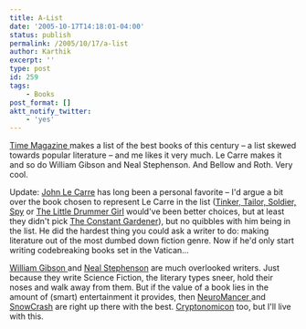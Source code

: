 ```yaml
---
title: A-List
date: '2005-10-17T14:18:01-04:00'
status: publish
permalink: /2005/10/17/a-list
author: Karthik
excerpt: ''
type: post
id: 259
tags:
    - Books
post_format: []
aktt_notify_twitter:
    - 'yes'
---
```

[Time Magazine ](http://www.time.com/time/2005/100books/) makes a list of the best books of this century – a list skewed towards popular literature – and me likes it very much. Le Carre makes it and so do William Gibson and Neal Stephenson. And Bellow and Roth. Very cool.

Update: [John Le Carre](http://www.amazon.com/exec/obidos/search-handle-url/index=books&field-author-exact=John%20le%20Carre&rank=-relevance%2C%2Bavailability%2C-daterank/102-3732538-4951324) has long been a personal favorite – I'd argue a bit over the book chosen to represent Le Carre in the list ([Tinker, Tailor, Soldier, Spy](http://www.amazon.com/exec/obidos/tg/detail/-/0743457900/qid=1129607543/sr=2-1/ref=pd_bbs_b_2_1/102-3732538-4951324?v=glance&s=books) or [The Little Drummer Girl](http://www.amazon.com/exec/obidos/tg/detail/-/0743464656/qid=1129607567/sr=2-1/ref=pd_bbs_b_2_1/102-3732538-4951324?v=glance&s=books) would've been better choices, but at least they didn't pick [The Constant Gardener](http://www.amazon.com/exec/obidos/tg/detail/-/0743262433/qid=1129607479/sr=8-1/ref=pd_bbs_1/102-3732538-4951324?v=glance&s=books&n=507846)), but no quibbles with him being in the list. He did the hardest thing you could ask a writer to do: making literature out of the most dumbed down fiction genre. Now if he'd only start writing codebreaking books set in the Vatican…

[William Gibson ](http://www.williamgibsonbooks.com/index.asp)and [Neal Stephenson](http://www.nealstephenson.com) are much overlooked writers. Just because they write Science Fiction, the literary types sneer, hold their noses and walk away from them. But if the value of a book lies in the amount of (smart) entertainment it provides, then [NeuroMancer ](http://www.amazon.com/exec/obidos/tg/detail/-/0441569595/qid=1129607637/sr=2-1/ref=pd_bbs_b_2_1/102-3732538-4951324?v=glance&s=books)and [SnowCrash](http://www.amazon.com/exec/obidos/tg/detail/-/0553380958/ref=pd_bbs_null_1/102-3732538-4951324?v=glance&s=books) are right up there with the best. [Cryptonomicon](http://www.amazon.com/exec/obidos/tg/detail/-/0060512806/ref=pd_bbs_null_3/102-3732538-4951324?v=glance&s=books) too, but I'll live with this.